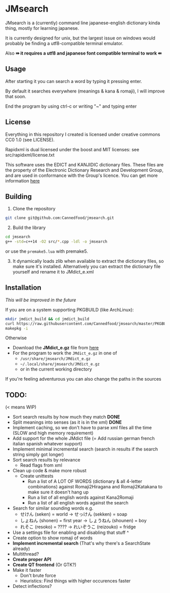 # JMsearch

JMsearch is a (currently) command line japanese-english dictionary kinda thing, mostly for learning japanese.

It is currently designed for unix, but the largest issue on windows would probably be finding a utf8-compatible terminal emulator.

Also **⇛ it requires a utf8 and japanese font compatible terminal to work ⇚**

## Usage

After starting it you can search a word by typing it pressing enter.

By default it searches everywhere (meanings & kana & romaji), I will improve that soon.

End the program by using ctrl-c or writing "~" and typing enter

## License
Everything in this repository I created is licensed under creative commons CC0 1.0 (see LICENSE).

Rapidxml is dual licensed under the boost and MIT licenses: see src/rapidxml/license.txt

This software uses the EDICT and KANJIDIC dictionary files. These files are the property of the Electronic Dictionary Research and Development Group, and are used in conformance with the Group's licence. You can get more information [here](http://www.edrdg.org/jmdict/j_jmdict.html)

## Building

1. Clone the repository
```bash
git clone git@github.com:Cannedfood/jmsearch.git
```

2. Build the library
```bash
cd jmsearch
g++ -std=c++14 -O2 src/*.cpp -ldl -o jmsearch
```
or use the `premake5.lua` with premake5.

3. It dynamically loads zlib when available to extract the dictionary files, so make sure it's installed.
   Alternatively you can extract the dictionary file yourself and rename it to JMdict_e.xml

## Installation
*This will be improved in the future*

If you are on a system supporting PKGBUILD (like ArchLinux):
```bash
mkdir jmdict_build && cd jmdict_build
curl https://raw.githubusercontent.com/Cannedfood/jmsearch/master/PKGBUILD > PKGBUILD
makepkg -i
```

Otherwise
- Download the **JMdict_e.gz** file from [here](http://www.edrdg.org/jmdict/edict_doc.html)
- For the program to work the `JMdict_e.gz` in one of
	- `/usr/share/jmsearch/JMdict_e.gz`
	- `~/.local/share/jmsearch/JMdict_e.gz`
	- or in the current working directory

If you're feeling adventurous you can also change the paths in the sources

## TODO:
(< means WIP)
- Sort search results by how much they match **DONE**
- Split meanings into senses (as it is in the xml) **DONE**
- Implement caching, so we don't have to parse xml files all the time (SLOW and high memory requirement)
- Add support for the whole JMdict file (= Add russian german french italian spanish whatever support)
- Implement minimal incremental search (search in results if the search string simply got longer)
- Sort search results by relevance
	- Read flags from xml
- Clean up code & make more robust
	- Create unittests
		- Run a list of A LOT OF WORDS (dictionary & all 4-letter combinations) against Romaji2Hiragana and Romaji2Katakana to make sure it doesn't hang up
		- Run a list of all english words against Kana2Romaji
		- Run a list of all english words against the search
- Search for similar sounding words e.g.
	- せけん (seken) = world -> せっけん (sekken) = soap
	- しょねん (shonen) = first year -> しょうねん (shounen) = boy
	- れそこ (resoko) = ???? -> れいぞうこ (reizouko) = fridge
- Use a settings file for enabling and disabling that stuff ^
- Create option to show romaji of words
- **Implement incremental search** (That's why there's a SearchState already)
- Multithread?
- **Create proper API**
- **Create QT frontend** (Or GTK?)
- Make it faster
	- Don't brute force
	- Heuristics: Find things with higher occurences faster
- Detect inflections?
